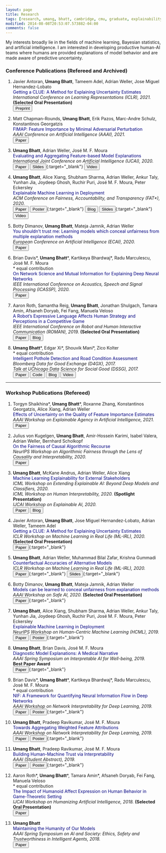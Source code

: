 ```yaml
---
layout: page
title: Research
tags: [research, umang, bhatt, cambridge, cmu, graduate, explainability, interpretability, explainable AI]
modified: 2014-08-08T20:53:07.573882-04:00
comments: false
---
```


My interests broadly lie in the fields of machine learning, Bayesian statistics, and artificial intelligence.
I am interested in developing productive human-AI teams where humans are provided explanations of model behavior and are made aware of predictive uncertainty. 

### Conference Publications (Refereed and Archived)

1. Javier Antoran, **Umang Bhatt**, Tameem Adel, Adrian Weller, Jose Miguel Hernandez-Lobato            
<span style="color:navy">Getting a CLUE: A Method for Explaining Uncertainty Estimates</span>      
*International Conference on Learning Representations (ICLR), 2021.* **(Selected Oral Presentation)**     
[<button type="button" class="btn btn-info">Preprint</button>](https://arxiv.org/abs/2006.06848)  

1. Matt Chapman-Rounds, **Umang Bhatt**, Erik Pazos, Marc-Andre Schulz, Konstantinos Georgatzis   
<span style="color:navy">FIMAP: Feature Importance by Minimal Adversarial Perturbation</span>   
*AAAI Conference on Artificial Intelligence (AAAI), 2021.*    
[<button type="button" class="btn btn-info">Paper</button>]()   

1. **Umang Bhatt**, Adrian Weller, Jos&eacute; M. F. Moura    
<span style="color:navy">Evaluating and Aggregating Feature-based Model Explanations</span>   
*International Joint Conference on Artificial Intelligence (IJCAI), 2020.*   
[<button type="button" class="btn btn-info">Paper</button>](https://www.ijcai.org/Proceedings/2020/0417) 
[<button type="button" class="btn btn-warning">Slides</button>](/reports/ijcai20_slides.pdf){:target="_blank"} 
[<button type="button" class="btn btn-vid">Video</button>](https://videos.ijcai20.org/26669/index.html)     

1. **Umang Bhatt**, Alice Xiang, Shubham Sharma, Adrian Weller, Ankur Taly, Yunhan Jia, Joydeep Ghosh, Ruchir Puri, Jos&eacute; M. F. Moura, Peter Eckersley  
<span style="color:navy">Explainable Machine Learning in Deployment</span>   
*ACM Conference on Fairness, Accountability, and Transparency (FAT\*), 2020.*   
[<button type="button" class="btn btn-info">Paper</button>](https://dl.acm.org/doi/abs/10.1145/3351095.3375624)
[<button type="button" class="btn btn-success">Poster</button>](/reports/hcml.pdf){:target="_blank"} 
[<button type="button" class="btn">Blog</button>](https://www.partnershiponai.org/xai-in-practice/)
[<button type="button" class="btn btn-warning">Slides</button>](/reports/fat_slides.pdf){:target="_blank"} 
[<button type="button" class="btn btn-vid">Video</button>](https://www.youtube.com/watch?v=Hofl4uwxtPA)   

1. Botty Dimanov, **Umang Bhatt**, Mateja Jamnik, Adrian Weller   
<span style="color:navy">You shouldn't trust me: Learning models which conceal unfairness from multiple explanation methods</span>    
*European Conference on Artificial Intelligence (ECAI), 2020.*  
[<button type="button" class="btn btn-info">Paper</button>](http://ecai2020.eu/papers/72_paper.pdf)    

1. Brian Davis\*, **Umang Bhatt**\*, Kartikeya Bhardwaj\*, Radu Marculescu, Jos&eacute; M. F. Moura   
\* equal contribution   
<span style="color:navy">On Network Science and Mutual Information for Explaining Deep Neural Networks</span>    
*IEEE International Conference on Acoustics, Speech and Signal Processing (ICASSP), 2020.*    
[<button type="button" class="btn btn-info">Paper</button>](https://ieeexplore.ieee.org/document/9053078)          

1. Aaron Roth, Samantha Reig, **Umang Bhatt**, Jonathan Shulgach, Tamara Amin, Afsaneh Doryab, Fei Fang, Manuela Veloso   
<span style="color:navy">A Robot’s Expressive Language Affects Human Strategy and Perceptions in a Competitive Game</span>    
*IEEE International Conference on Robot and Human Interactive Communication (ROMAN), 2019.* **(Selected Oral Presentation)**     
[<button type="button" class="btn btn-info">Paper</button>](https://ieeexplore.ieee.org/document/8956412)
[<button type="button" class="btn">Blog</button>](https://www.cmu.edu/news/stories/archives/2019/november/robot-trash-talk.html)    

1. **Umang Bhatt**\*, Edgar Xi\*, Shouvik Mani\*, Zico Kolter   
\* equal contribution  
<span style="color:navy">Intelligent Pothole Detection and Road Condition Assessment</span>   
*Bloomberg Data for Good Exchange (D4GX), 2017.*    
*Talk at UChicago Data Science for Social Good (DSSG), 2017.*    
[<button type="button" class="btn btn-info">Paper</button>](https://arxiv.org/abs/1710.02595)
[<button type="button" class="btn btn-danger">Code</button>](https://github.com/shouvikmani/Intelligent-Pothole-Detection)
[<button type="button" class="btn">Blog</button>](https://medium.com/@percepsense/intelligent-pothole-detection-879ef635dd38)
[<button type="button" class="btn btn-vid">Video</button>](https://www.youtube.com/watch?v=w6RMC_io--U&feature=emb_logo)     

-----

### Workshop Publications (Refereed)

1. Torgyn Shaikhina\*, **Umang Bhatt**\*, Roxanne Zhang, Konstantinos Georgatzis, Alice Xiang,  Adrian Weller   
<span style="color:navy">Effects of Uncertainty on the Quality of Feature Importance Estimates</span>      
*AAAI Workshop on Explainable Agency in Artificial Intelligence, 2021.*     
[<button type="button" class="btn btn-info">Paper</button>]()    

1. Julius von Kugelgen, **Umang Bhatt**, Amir-Hossein Karimi, Isabel Valera, Adrian Weller, Bernhard Scholkopf                
<span style="color:navy">On the Fairness of Causal Algorithmic Recourse</span>      
*NeurIPS Workshop on Algorithmic Fairness through the Lens of Causality and Interpretability, 2020.*     
[<button type="button" class="btn btn-info">Paper</button>](https://arxiv.org/abs/2010.06529)    

1. **Umang Bhatt**, McKane Andrus, Adrian Weller, Alice Xiang                
<span style="color:navy">Machine Learning Explainability for External Stakeholders</span>      
*ICML Workshop on Extending Explainable AI: Beyond Deep Models and Classifiers, 2020.*   
*ICML Workshop on Human Interpretability, 2020.* **(Spotlight Presentation)**    
*IJCAI Workshop on Explainable AI, 2020.*     
[<button type="button" class="btn btn-info">Paper</button>](https://arxiv.org/abs/2007.05408)
[<button type="button" class="btn">Blog</button>](https://www.partnershiponai.org/multistakeholder-explainableml/)     

1. Javier Antoran, **Umang Bhatt**, Jose Miguel Hernandez-Lobato, Adrian Weller, Tameem Adel                
<span style="color:navy">Getting a CLUE: A Method for Explaining Uncertainty Estimates</span>      
*ICLR Workshop on Machine Learning in Real Life (ML-IRL), 2020.* **(Selected Oral Presentation)**  
[<button type="button" class="btn btn-info">Paper</button>](/reports/ML_IRL_20_CLUE.pdf){:target="_blank"}          

1. **Umang Bhatt**, Adrian Weller, Muhammad Bilal Zafar, Krishna Gummadi                 
<span style="color:navy">Counterfactual Accuracies of Alternative Models</span>         
*ICLR Workshop on Machine Learning in Real Life (ML-IRL), 2020.*   
[<button type="button" class="btn btn-info">Paper</button>](/reports/ML_IRL_20_CFA.pdf){:target="_blank"}
[<button type="button" class="btn btn-warning">Slides</button>](/reports/cfa_iclr.pdf){:target="_blank"}     

1. Botty Dimanov, **Umang Bhatt**, Mateja Jamnik, Adrian Weller   
<span style="color:navy">Models can be learned to conceal unfairness from explanation methods</span>   
*AAAI Workshop on Safe AI, 2020.* **(Selected Oral Presentation)**     
[<button type="button" class="btn btn-info">Paper</button>](/reports/ecai.pdf){:target="_blank"}   

1. **Umang Bhatt**, Alice Xiang, Shubham Sharma, Adrian Weller, Ankur Taly, Yunhan Jia, Joydeep Ghosh, Ruchir Puri, Jos&eacute; M. F. Moura, Peter Eckersley  
<span style="color:navy">Explainable Machine Learning in Deployment</span>    
*NeurIPS Workshop on Human-Centric Machine Learning (HCML), 2019.*    
[<button type="button" class="btn btn-info">Paper</button>](https://arxiv.org/abs/1909.06342)
[<button type="button" class="btn btn-success">Poster</button>](/reports/hcml.pdf){:target="_blank"}   

1. **Umang Bhatt**, Brian Davis, Jos&eacute; M. F. Moura     
<span style="color:navy">Diagnostic Model Explanations: A Medical Narrative</span>    
*AAAI Spring Symposium on Interpretable AI for Well-being, 2019.*    
**Best Paper Award**    
[<button type="button" class="btn btn-info">Paper</button>](/reports/iaw.pdf){:target="_blank"}    

1. Brian Davis\*, **Umang Bhatt**\*, Kartikeya Bhardwaj\*, Radu Marculescu, Jos&eacute; M. F. Moura   
\* equal contribution      
<span style="color:navy">NIF: A Framework for Quantifying Neural Information Flow in Deep Networks</span>      
*AAAI Workshop on Network Interpretability for Deep Learning, 2019.*     
[<button type="button" class="btn btn-info">Paper</button>](https://arxiv.org/abs/1901.08557)
[<button type="button" class="btn btn-success">Poster</button>](/reports/nif.pdf){:target="_blank"}  

1. **Umang Bhatt**, Pradeep Ravikumar, Jos&eacute; M. F. Moura   
<span style="color:navy">Towards Aggregating Weighted Feature Attributions</span>    
*AAAI Workshop on Network Interpretability for Deep Learning, 2019.*    
[<button type="button" class="btn btn-info">Paper</button>](https://arxiv.org/abs/1901.10040)
[<button type="button" class="btn btn-success">Poster</button>](/reports/ava_wrkshp.pdf){:target="_blank"} 

1. **Umang Bhatt**, Pradeep Ravikumar, Jos&eacute; M. F. Moura   
<span style="color:navy">Building Human-Machine Trust via Interpretability</span>    
*AAAI (Student Abstract), 2019.*    
[<button type="button" class="btn btn-info">Paper</button>](https://www.aaai.org/ojs/index.php/AAAI/article/view/5096)
[<button type="button" class="btn btn-success">Poster</button>](/reports/studentposter.pdf){:target="_blank"} 

1. Aaron Roth\*, **Umang Bhatt**\*, Tamara Amin\*, Afsaneh Doryab, Fei Fang, Manuela Veloso  
\* equal contribution   
<span style="color:navy">The Impact of Humanoid Affect Expression on Human Behavior in Game-Theoretic Setting</span>      
*IJCAI Workshop on Humanizing Artificial Intelligence, 2018.* **(Selected Oral Presentation)**   
[<button type="button" class="btn btn-info">Paper</button>](https://arxiv.org/abs/1806.03671) 

1. **Umang Bhatt**  
<span style="color:navy">Maintaining the Humanity of Our Models</span>    
*AAAI Spring Symposium on AI and Society: Ethics, Safety and Trustworthiness in Intelligent Agents, 2018.*     
[<button type="button" class="btn btn-info">Paper</button>](https://www.aaai.org/ocs/index.php/SSS/SSS18/paper/view/17478/15369)

